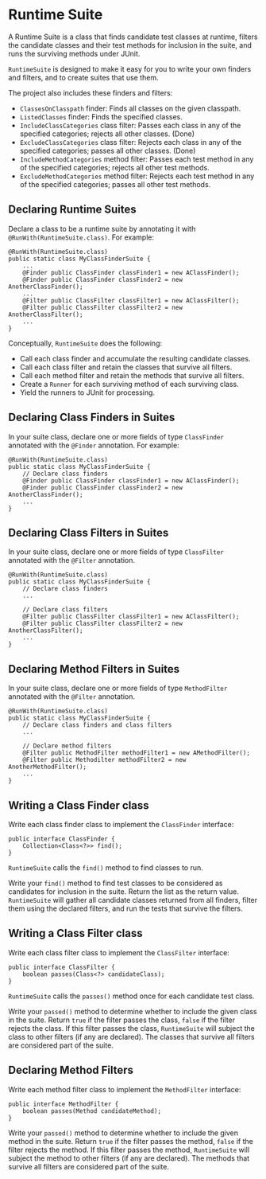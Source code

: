 # Runtime Suite

A Runtime Suite is a class that finds candidate test classes at runtime, filters the candidate classes and their test methods for inclusion in the suite, and runs the surviving methods under JUnit.

`RuntimeSuite` is designed to make it easy for you to write your own finders and filters, and to create suites that use them.

The project also includes these finders and filters:

 * `ClassesOnClasspath` finder: Finds all classes on the given classpath.
 * `ListedClasses` finder: Finds the specified classes.
 * `IncludeClassCategories` class filter: Passes each class in any of the specified categories; rejects all other classes. (Done)
 * `ExcludeClassCategories` class filter: Rejects each class in any of the specified categories; passes all other classes. (Done)
  * `IncludeMethodCategories` method filter: Passes each test method in any of the specified categories; rejects all other test methods.
 * `ExcludeMethodCategories` method filter: Rejects each test method in any of the specified categories; passes all other test methods.

## Declaring Runtime Suites

Declare a class to be a runtime suite by annotating it with `@RunWith(RuntimeSuite.class)`. For example:

    @RunWith(RuntimeSuite.class)
    public static class MyClassFinderSuite {
        ...
    	@Finder public ClassFinder classFinder1 = new AClassFinder();
    	@Finder public ClassFinder classFinder2 = new AnotherClassFinder();
    	...
    	@Filter public ClassFilter classFilter1 = new AClassFilter();
    	@Filter public ClassFilter classFilter2 = new AnotherClassFilter();
    	...
    }

Conceptually, `RuntimeSuite` does the following:

* Call each class finder and accumulate the resulting candidate classes.
* Call each class filter and retain the classes that survive all filters.
* Call each method filter and retain the methods that survive all filters.
* Create a `Runner` for each surviving method of each surviving class.
* Yield the runners to JUnit for processing.

## Declaring Class Finders in Suites

In your suite class, declare one or more fields of type `ClassFinder` annotated with the `@Finder` annotation. For example:

    @RunWith(RuntimeSuite.class)
    public static class MyClassFinderSuite {
        // Declare class finders
    	@Finder public ClassFinder classFinder1 = new AClassFinder();
    	@Finder public ClassFinder classFinder2 = new AnotherClassFinder();
    	...
    }

## Declaring Class Filters in Suites

In your suite class, declare one or more fields of type `ClassFilter` annotated with the `@Filter` annotation.

    @RunWith(RuntimeSuite.class)
    public static class MyClassFinderSuite {
        // Declare class finders
        ...

        // Declare class filters
    	@Filter public ClassFilter classFilter1 = new AClassFilter();
    	@Filter public ClassFilter classFilter2 = new AnotherClassFilter();
    	...
    }


## Declaring Method Filters in Suites

In your suite class, declare one or more fields of type `MethodFilter` annotated with the `@Filter` annotation.

    @RunWith(RuntimeSuite.class)
    public static class MyClassFinderSuite {
        // Declare class finders and class filters
        ...
        
        // Declare method filters
        @Filter public MethodFilter methodFilter1 = new AMethodFilter();
        @Filter public Methodilter methodFilter2 = new AnotherMethodFilter();
        ...
    }


## Writing a Class Finder class

Write each class finder class to implement the `ClassFinder` interface:

    public interface ClassFinder {
        Collection<Class<?>> find();
    }

`RuntimeSuite` calls the `find()` method to find classes to run.

Write your `find()` method to find test classes to be considered as candidates for inclusion in the suite. Return the list as the return value. `RuntimeSuite` will gather all candidate classes returned from all finders, filter them using the declared filters, and run the tests that survive the filters.


## Writing a Class Filter class

Write each class filter class to implement the `ClassFilter` interface:

    public interface ClassFilter {
        boolean passes(Class<?> candidateClass);
    }

`RuntimeSuite` calls the `passes()` method once for each candidate test class.

Write your `passed()` method to determine whether to include the given class in the suite. Return `true` if the filter passes the class, `false` if the filter rejects the class. If this filter passes the class, `RuntimeSuite` will subject the class to other filters (if any are declared). The classes that survive all filters are considered part of the suite.

## Declaring Method Filters

Write each method filter class to implement the `MethodFilter` interface:

    public interface MethodFilter {
        boolean passes(Method candidateMethod);
    }

Write your `passed()` method to determine whether to include the given method in the suite. Return `true` if the filter passes the method, `false` if the filter rejects the method. If this filter passes the method, `RuntimeSuite` will subject the method to other filters (if any are declared). The methods that survive all filters are considered part of the suite.